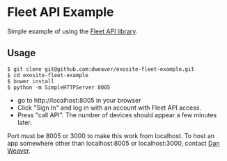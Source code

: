 # Fleet API Example

Simple example of using the [Fleet API library](https://github.com/dweaver/exosite-fleet).

## Usage

```
$ git clone git@github.com:dweaver/exosite-fleet-example.git
$ cd exosite-fleet-example
$ bower install
$ python -m SimpleHTTPServer 8005
```

- go to http://localhost:8005 in your browser
- Click "Sign In" and log in with an account with Fleet API access. 
- Press "call API". The number of devices should appear a few minutes later.

Port must be 8005 or 3000 to make this work from localhost. To host an app somewhere other than localhost:8005 or localhost:3000, contact [Dan Weaver](mailto:danweaver@exosite.com).
